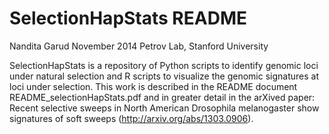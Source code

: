 SelectionHapStats README
========================

Nandita Garud
November 2014
Petrov Lab, Stanford University

SelectionHapStats is a repository of Python scripts to identify genomic loci under natural selection and R scripts to visualize the genomic signatures at loci under selection. This work is described in the README document README_selectionHapStats.pdf and in greater detail in the arXived paper: Recent selective sweeps in North American Drosophila melanogaster show signatures of soft sweeps (http://arxiv.org/abs/1303.0906). 

